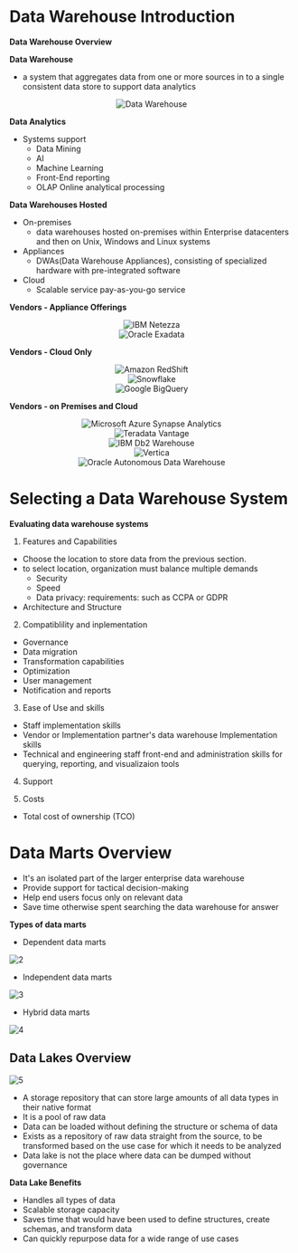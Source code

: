 # Data Warehouse Introduction
**Data Warehouse Overview**

**Data Warehouse**
- a system that aggregates data from one or more sources in to a single consistent data store to support data analytics

<div style="text-align:center">
    <img src="https://github.com/TanaphatSaeung/Data-Engineer-Journey/assets/174108415/fa50653b-2ed1-47b8-b3a9-e807cfaaf273" alt="Data Warehouse">
</div>

**Data Analytics**
- Systems support
  - Data Mining
  - AI
  - Machine Learning
  - Front-End reporting
  - OLAP Online analytical processing

**Data Warehouses Hosted**
- On-premises
  - data warehouses hosted on-premises within Enterprise datacenters and then on Unix, Windows and Linux systems
- Appliances
  - DWAs(Data Warehouse Appliances), consisting of specialized hardware with pre-integrated software
- Cloud
  - Scalable service pay-as-you-go service

**Vendors - Appliance Offerings**
 <div style="text-align:center">
    <img src="https://github.com/TanaphatSaeung/Data-Engineer-Journey/assets/174108415/57b7ab08-7250-418a-98d4-38672c2ad6e8!" alt="IBM Netezza">
</div>
<div style="text-align:center">
    <img src="https://github.com/TanaphatSaeung/Data-Engineer-Journey/assets/174108415/f383a6e2-8e70-45b0-8597-1444e7543760" alt="Oracle Exadata">
</div>

**Vendors - Cloud Only**
<div style="text-align:center">
    <img src="https://github.com/TanaphatSaeung/Data-Engineer-Journey/assets/174108415/d4caa7ec-4bee-4a6e-86ef-50581ed18295" alt="Amazon RedShift">
</div>
<div style="text-align:center">
    <img src="https://github.com/TanaphatSaeung/Data-Engineer-Journey/assets/174108415/eed12ea2-44fc-45a7-9752-8f9cfa1ffe78" alt="Snowflake">
</div>
<div style="text-align:center">
    <img src="https://github.com/TanaphatSaeung/Data-Engineer-Journey/assets/174108415/55013ac6-f1a2-4a5f-8507-75126448db89" alt="Google BigQuery">
</div>

**Vendors - on Premises and Cloud**
<div style="text-align:center">
    <img src="https://github.com/TanaphatSaeung/Data-Engineer-Journey/assets/174108415/31033603-4acd-431b-82ca-d282eef8f4fb" alt="Microsoft Azure Synapse Analytics">
</div>
<div style="text-align:center">
    <img src="https://github.com/TanaphatSaeung/Data-Engineer-Journey/assets/174108415/c00e5ef1-0e05-476a-824e-75b9093589f9" alt="Teradata Vantage">
</div>
<div style="text-align:center">
    <img src="https://github.com/TanaphatSaeung/Data-Engineer-Journey/assets/174108415/33221182-6fe8-4f9b-a287-90d9b614fdfe" alt="IBM Db2 Warehouse">
</div>
<div style="text-align:center">
    <img src="https://github.com/TanaphatSaeung/Data-Engineer-Journey/assets/174108415/c2c763b3-d05d-46fe-9edc-5962f285fdc8" alt="Vertica">
</div>
<div style="text-align:center">
    <img src="https://github.com/TanaphatSaeung/Data-Engineer-Journey/assets/174108415/5cf8fab4-5234-41ea-8ddb-787926a00748" alt="Oracle Autonomous Data Warehouse">
</div>


# Selecting a Data Warehouse System
**Evaluating data warehouse systems**
1. Features and Capabilities
- Choose the location to store data from the previous section.
- to select location, organization must balance multiple demands
  - Security
  - Speed
  - Data privacy: requirements: such as CCPA or GDPR
- Architecture and Structure

2. Compatiblility and inplementation
- Governance
- Data migration
- Transformation capabilities
- Optimization
- User management
- Notification and reports

3. Ease of Use and skills
- Staff implementation skills
- Vendor or Implementation partner's data warehouse Implementation skills
- Technical and engineering staff front-end and administration skills for querying, reporting, and visualizaion tools

4. Support

5. Costs
- Total cost of ownership (TCO)

# Data Marts Overview
- It's an isolated part of the larger enterprise data warehouse
- Provide support for tactical decision-making
- Help end users focus only on relevant data
- Save time otherwise spent searching the data warehouse for answer

**Types of data marts**
- Dependent data marts
  
![2](https://github.com/TanaphatSaeung/Data-Engineer-Journey/assets/174108415/17d26110-9cd1-4df0-9fff-b19f69db2424)

- Independent data marts
  
![3](https://github.com/TanaphatSaeung/Data-Engineer-Journey/assets/174108415/066a268d-4bce-4d28-904f-6cb172cbfb3d)
- Hybrid data marts

![4](https://github.com/TanaphatSaeung/Data-Engineer-Journey/assets/174108415/90478149-5997-45c5-b886-da195fd71932)

## Data Lakes Overview

![5](https://github.com/TanaphatSaeung/Data-Engineer-Journey/assets/174108415/eae81d94-2804-42ed-aec3-769e7bd6e8c1)

- A storage repository that can store large amounts of all data types in their native format
- It is a pool of raw data
- Data can be loaded without defining the structure or schema of data
- Exists as a repository of raw data straight from the source, to be transformed based on the use case for which it needs to be analyzed
- Data lake is not the place where data can be dumped without governance

**Data Lake Benefits**
- Handles all types of data
- Scalable storage capacity
- Saves time that would have been used to define structures, create schemas, and transform data
- Can quickly repurpose data for a wide range of use cases

